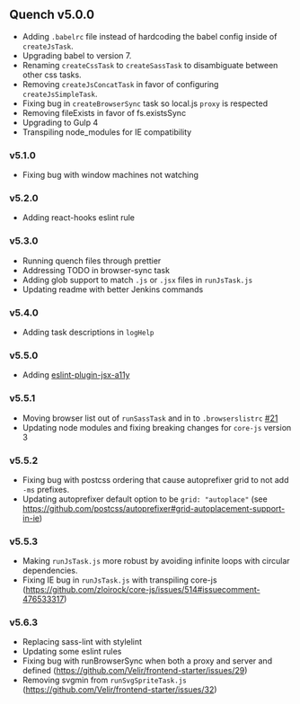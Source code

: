 ## Quench v5.0.0

- Adding `.babelrc` file instead of hardcoding the babel config inside of `createJsTask`.
- Upgrading babel to version 7.
- Renaming `createCssTask` to `createSassTask` to disambiguate between other css tasks.
- Removing `createJsConcatTask` in favor of configuring `createJsSimpleTask`.
- Fixing bug in `createBrowserSync` task so local.js `proxy` is respected
- Removing fileExists in favor of fs.existsSync
- Upgrading to Gulp 4
- Transpiling node_modules for IE compatibility

### v5.1.0

- Fixing bug with window machines not watching

### v5.2.0

- Adding react-hooks eslint rule

### v5.3.0

- Running quench files through prettier
- Addressing TODO in browser-sync task
- Adding glob support to match `.js` or `.jsx` files in `runJsTask.js`
- Updating readme with better Jenkins commands

### v5.4.0

- Adding task descriptions in `logHelp`

### v5.5.0

- Adding [eslint-plugin-jsx-a11y](https://github.com/evcohen/eslint-plugin-jsx-a11y)

### v5.5.1

- Moving browser list out of `runSassTask` and in to `.browserslistrc` [#21](https://github.com/Velir/frontend-starter/issues/21)
- Updating node modules and fixing breaking changes for `core-js` version 3

### v5.5.2

- Fixing bug with postcss ordering that cause autoprefixer grid to not add `-ms` prefixes.
- Updating autoprefixer default option to be `grid: "autoplace"` (see https://github.com/postcss/autoprefixer#grid-autoplacement-support-in-ie)

### v5.5.3

- Making `runJsTask.js` more robust by avoiding infinite loops with circular dependencies.
- Fixing IE bug in `runJsTask.js` with transpiling core-js (https://github.com/zloirock/core-js/issues/514#issuecomment-476533317)

### v5.6.3

- Replacing sass-lint with stylelint
- Updating some eslint rules
- Fixing bug with runBrowserSync when both a proxy and server and defined (https://github.com/Velir/frontend-starter/issues/29)
- Removing svgmin from `runSvgSpriteTask.js` (https://github.com/Velir/frontend-starter/issues/32)
